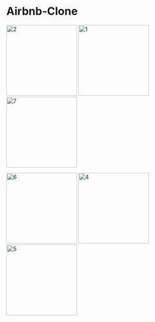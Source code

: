 # Airbnb-Clone
<p float="center">
<img width="184" alt="2" src="https://github.com/piwien/Airbnb-Clone/assets/71926128/c69d58a0-4394-470c-9737-de2faab45150">
<img width="184" alt="1" src="https://github.com/piwien/Airbnb-Clone/assets/71926128/add8b813-9b76-42ff-a9a3-d1ac89b891df">
<img width="184" alt="7" src="https://github.com/piwien/Airbnb-Clone/assets/71926128/a55d95a5-f3a7-4145-97a1-bade09f23d88">
</p>
<p float="center">
<img width="184" alt="6" src="https://github.com/piwien/Airbnb-Clone/assets/71926128/5875c4f2-2ca0-4d15-b54b-e4ae01d5dde1">
<img width="184" alt="4" src="https://github.com/piwien/Airbnb-Clone/assets/71926128/16b9e7ac-81f7-433f-b2fe-68c461762c61">
<img width="184" alt="5" src="https://github.com/piwien/Airbnb-Clone/assets/71926128/053dee14-2b48-45a5-8e4b-0f411ba35733">
</p>
